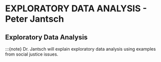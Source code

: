 # EXPLORATORY DATA ANALYSIS - Peter Jantsch

## Exploratory Data Analysis
:::{note}
Dr. Jantsch will explain exploratory data analysis using examples from social justice issues.
